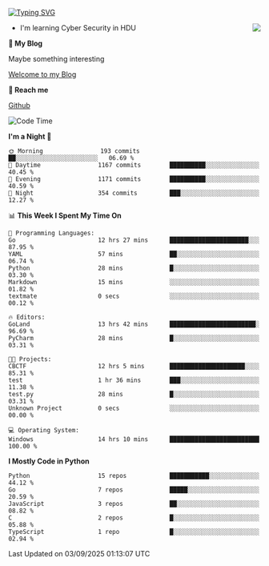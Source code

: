 [![Typing SVG](https://readme-typing-svg.herokuapp.com?font=Fira+Code&pause=1000&random=false&width=450&height=60&lines=Hello+%F0%9F%91%8B%F0%9F%8F%BB;I'm+JBNRZ)](https://git.io/typing-svg)

<a href="#">
  <img align="right" src="https://github-readme-stats.vercel.app/api?username=JBNRZ&show_icons=true&bg_color=15,f2f7fd,E0EAFC" />
</a>

- I'm learning Cyber Security in HDU

 **🌱 My Blog**

Maybe something interesting

[Welcome to my Blog](https://jbnrz.com.cn/)

 **💬 Reach me** 

[Github](https://github.com/JBNRZ)


<!--START_SECTION:waka-->
![Code Time](http://img.shields.io/badge/Code%20Time-1%2C394%20hrs%207%20mins-blue)

**I'm a Night 🦉** 

```text
🌞 Morning                193 commits         ██░░░░░░░░░░░░░░░░░░░░░░░   06.69 % 
🌆 Daytime                1167 commits        ██████████░░░░░░░░░░░░░░░   40.45 % 
🌃 Evening                1171 commits        ██████████░░░░░░░░░░░░░░░   40.59 % 
🌙 Night                  354 commits         ███░░░░░░░░░░░░░░░░░░░░░░   12.27 % 
```


📊 **This Week I Spent My Time On** 

```text
💬 Programming Languages: 
Go                       12 hrs 27 mins      ██████████████████████░░░   87.95 % 
YAML                     57 mins             ██░░░░░░░░░░░░░░░░░░░░░░░   06.74 % 
Python                   28 mins             █░░░░░░░░░░░░░░░░░░░░░░░░   03.30 % 
Markdown                 15 mins             ░░░░░░░░░░░░░░░░░░░░░░░░░   01.82 % 
textmate                 0 secs              ░░░░░░░░░░░░░░░░░░░░░░░░░   00.12 % 

🔥 Editors: 
GoLand                   13 hrs 42 mins      ████████████████████████░   96.69 % 
PyCharm                  28 mins             █░░░░░░░░░░░░░░░░░░░░░░░░   03.31 % 

🐱‍💻 Projects: 
CBCTF                    12 hrs 5 mins       █████████████████████░░░░   85.31 % 
test                     1 hr 36 mins        ███░░░░░░░░░░░░░░░░░░░░░░   11.38 % 
test.py                  28 mins             █░░░░░░░░░░░░░░░░░░░░░░░░   03.31 % 
Unknown Project          0 secs              ░░░░░░░░░░░░░░░░░░░░░░░░░   00.00 % 

💻 Operating System: 
Windows                  14 hrs 10 mins      █████████████████████████   100.00 % 
```

**I Mostly Code in Python** 

```text
Python                   15 repos            ███████████░░░░░░░░░░░░░░   44.12 % 
Go                       7 repos             █████░░░░░░░░░░░░░░░░░░░░   20.59 % 
JavaScript               3 repos             ██░░░░░░░░░░░░░░░░░░░░░░░   08.82 % 
C                        2 repos             █░░░░░░░░░░░░░░░░░░░░░░░░   05.88 % 
TypeScript               1 repo              █░░░░░░░░░░░░░░░░░░░░░░░░   02.94 % 
```




 Last Updated on 03/09/2025 01:13:07 UTC
<!--END_SECTION:waka-->
